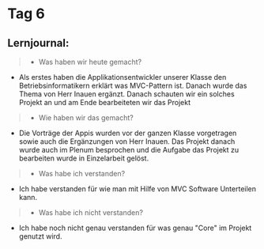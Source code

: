 # Tag 6

## Lernjournal:

> * Was haben wir heute gemacht?

* Als erstes haben die Applikationsentwickler unserer Klasse den Betriebsinformatikern erklärt was MVC-Pattern ist. Danach wurde das Thema von Herr Inauen ergänzt. Danach schauten wir ein solches Projekt an und am Ende bearbeiteten wir das Projekt

> * Wie haben wir das gemacht?

* Die Vorträge der Appis wurden vor der ganzen Klasse vorgetragen sowie auch die Ergänzungen von Herr Inauen. Das Projekt danach wurde auch im Plenum besprochen und die Aufgabe das Projekt zu bearbeiten wurde in Einzelarbeit gelöst.

> * Was habe ich verstanden?

* Ich habe verstanden für wie man mit Hilfe von MVC Software Unterteilen kann.

> * Was habe ich nicht verstanden?

* Ich habe noch nicht genau verstanden für was genau "Core" im Projekt genutzt wird.
